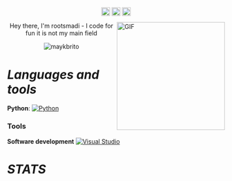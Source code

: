 #                                                                    

<p align="center">
<a href="https://twitter.com/1337kro" target="blank"><img align="center" src="https://cdn.jsdelivr.net/npm/simple-icons@3.0.1/icons/twitter.svg" alt="kro" height="20" width="20" /></a>
<a href="https://t.me/wisbvb" target="blank"><img align="center" src="https://cdn.jsdelivr.net/npm/simple-icons@3.0.1/icons/telegram.svg" alt="kro" height="20" width="20" /></a>
<a href="https://www.youtube.com/channel/UCAkEEbGfdDhyBmkOwm4Lh4w" target="blank"><img align="center" src="https://cdn.jsdelivr.net/npm/simple-icons@3.0.1/icons/youtube.svg" alt="kro" height="20" width="20" /></a>
</p>

<img align="right" alt="GIF" height="250" width="250"  src="https://www.pikpng.com/pngl/b/198-1987903_computer-overlays-vaporwave-aesthetic-tabs-aesthetic-computer-window.png" />

<p align="center"> Hey there, I'm rootsmadi - I code </> for fun it is not my main field</p>
<p align="center"> <img src="https://komarev.com/ghpvc/?username=kro0oz" alt="maykbrito" /> </p>


#                                                                    *Languages and tools*

**Python**:
[![Python](https://img.shields.io/badge/-Python-black?style=flat&logo=python&link=https://github.com/Beutrano/Python)](https://github.com/https://github.com/extimative/Python)

### Tools


**Software development**
[![Visual Studio](https://img.shields.io/badge/-007ACC?style=flat&logo=Visual-Studio-Code&logoColor=white&link=https://github.com/kro0oz "Visual Studio")](https://github.com/Cmmdx0)


#                                                                    *STATS*


</details>

[instagram]: https://instagram.com/rootsmadi
[linkedin]: https://linkedin.com/in/saud-smadi
[telegram]: https://t.me/rootsmadi
